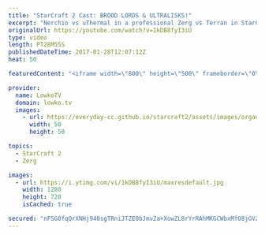 ```yaml
---
title: "StarCraft 2 Cast: BROOD LORDS & ULTRALISKS!"
excerpt: "Nerchio vs uThermal in a professional Zerg vs Terran in StarCraft 2. Subscribe for more videos: http://lowko.tv/youtube More StarCraft 2 Casts: https://goo.gl/t6g7aW  A macro focused game of StarCraft 2. While Nerchio opens up very aggressively with Ravagers and Roaches, the defense of uThermal is near"
originalUrl: https://youtube.com/watch?v=1kDB8fyI3iU
type: video
length: PT28M55S
publishedDateTime: 2017-01-28T12:07:12Z
heat: 50

featuredContent: "<iframe width=\"800\" height=\"500\" frameborder=\"0\" src=\"https://www.youtube.com/embed/1kDB8fyI3iU\" allow=\"accelerometer; autoplay; encrypted-media; gyroscope; picture-in-picture\" allowfullscreen></iframe>"

provider:
  name: LowkoTV
  domain: lowko.tv
  images:
    - url: https://everyday-cc.github.io/starcraft2/assets/images/organizations/lowko.tv-50x50.jpg
      width: 50
      height: 50

topics:
  - StarCraft 2
  - Zerg

images:
  - url: https://i.ytimg.com/vi/1kDB8fyI3iU/maxresdefault.jpg
    width: 1280
    height: 720
    isCached: true

secured: "nFSG0fqQrXNHj940sgTRniJTZE0bJmvZa+XowZL8rYrRAhMKGCWbxMfO8jGVZi7PhBS0mG0148RVIQbJ/P/mT9EAdXO+wkL4moFL6eT5MoGtqpYGJMCBpfvnjo3aojL38brD1oZJ1Q2OvrFj4GwXQn9cIu72v1jaSHP0A9rhjHcwkpYGet+QHLbjH4O+noB3Zmd3ntXzz6Kc7lrxzaBt7NhR26MsvOERJR0ZULMxLKS5qMWfYMZ/9SHvyFD1vG0SkIC493dKbZtxro1p9fR17LOEvxSDWZoD3msRLD6cDaqgtWZw/rcQ47qpTu8Z7L6VsWb0pz5atrFeyymXFAjk1T6TGRqGCbBFPdYzBGok9RaeVgTDzXHq22wAbMuBhm42wRRKLttwpzv7xiMb4VGr0E0gXqLZA2vCVFr+bvKW3a/cFWIDbI+erfGDa4+FFJwN;sDNAVhQAheZven3uICyc6w=="
---
```


